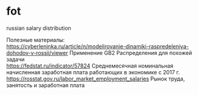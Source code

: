# fot
russian salary distribution 

Полезные материалы: <br>
https://cyberleninka.ru/article/n/modelirovanie-dinamiki-raspredeleniya-dohodov-v-rossii/viewer Применение GB2 Распределения для похожей задачи<br>
https://fedstat.ru/indicator/57824 Среднемесячная номинальная начисленная заработная плата работающих в экономике с 2017 г. <br>
https://rosstat.gov.ru/labor_market_employment_salaries Рынок труда, занятость и заработная плата <br>
